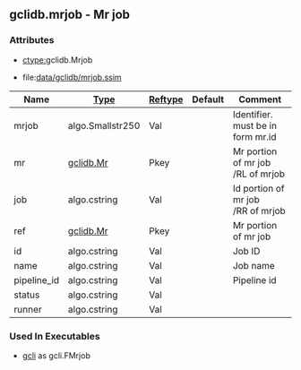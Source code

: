 ## gclidb.mrjob - Mr job


### Attributes
<a href="#attributes"></a>
* [ctype:](/txt/ssimdb/dmmeta/ctype.md)gclidb.Mrjob

* file:[data/gclidb/mrjob.ssim](/data/gclidb/mrjob.ssim)

|Name|[Type](/txt/ssimdb/dmmeta/ctype.md)|[Reftype](/txt/ssimdb/dmmeta/reftype.md)|Default|Comment|
|---|---|---|---|---|
|mrjob|algo.Smallstr250|Val||Identifier. must be in form mr.id|
|mr|[gclidb.Mr](/txt/ssimdb/gclidb/mr.md)|Pkey||Mr portion of mr job<br>/RL of mrjob|
|job|algo.cstring|Val||Id portion of mr job<br>/RR of mrjob|
|ref|[gclidb.Mr](/txt/ssimdb/gclidb/mr.md)|Pkey||Mr portion of mr job|
|id|algo.cstring|Val||Job ID|
|name|algo.cstring|Val||Job name|
|pipeline_id|algo.cstring|Val||Pipeline id|
|status|algo.cstring|Val|
|runner|algo.cstring|Val|

### Used In Executables
<a href="#used-in-executables"></a>
* [gcli](/txt/exe/gcli/README.md) as gcli.FMrjob

